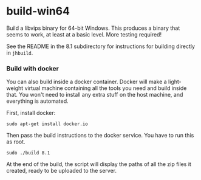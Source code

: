# build-win64

Build a libvips binary for 64-bit Windows. This produces a binary that seems
to work, at least at a basic level.  More testing required!

See the README in the 8.1 subdirectory for instructions for building directly
in `jhbuild`.

### Build with docker

You can also build inside a docker container. Docker will make a light-weight
virtual machine containing all the tools you need and build inside that. You
won't need to install any extra stuff on the host machine, and everything is
automated.

First, install docker:

```
sudo apt-get install docker.io
```

Then pass the build instructions to the docker service. You have to run this
as root.

```
sudo ./build 8.1
```

At the end of the build, the script will display the paths of all the zip
files it created, ready to be uploaded to the server.  
